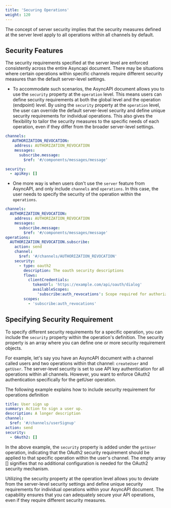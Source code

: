 ```yaml
---
title: 'Securing Operations'
weight: 120
---
```


The concept of server security implies that the security measures defined at the server level apply to all operations within all channels by default. 

## Security Features 

The security requirements specified at the server level are enforced consistently across the entire Asyncapi document. There may be situations where certain operations within specific channels require different security measures than the default server-level settings. 

- To accommodate such scenarios, the AsyncAPI document allows you to use the `security` property at the `operation` level. This means users can define security requirements at both the global level and the operation (endpoint) level.
  By using the `security` property at the `operation` level, the user can override the default server-level security and define unique security requirements for individual operations. This also gives the flexibility to tailor the security measures to the specific needs of each operation, even if they differ from the broader server-level settings.

```yaml
channels:
   AUTHORIZATION_REVOCATION:
    address: AUTHORIZATION_REVOCATION
    messages:
      subscribe.message:
        $ref: '#/components/messages/message'

security:
  - apiKey: []
```

- One more way is when users don't use the `server` feature from AsyncAPI, and only include `channels` and `operations`. In this case, the user needs to specify the security of the operation within the `operations`.

```yaml
channels:
  AUTHORIZATION_REVOCATION:
    address: AUTHORIZATION_REVOCATION
    messages:
      subscribe.message:
        $ref: '#/components/messages/message'
operations:
  AUTHORIZATION_REVOCATION.subscribe:
    action: send
    channel:
      $ref: '#/channels/AUTHORIZATION_REVOCATION'
    security:
      - type: oauth2
        description: The oauth security descriptions
        flows:
          clientCredentials:
            tokenUrl: 'https://example.com/api/oauth/dialog'
            availableScopes:
              'subscribe:auth_revocations': Scope required for authorization revocation topic
        scopes:
          - 'subscribe:auth_revocations'
```

## Specifying Security Requirement 

To specify different security requirements for a specific operation, you can include the `security` property within the operation's definition. 
The security property is an array where you can define one or more security requirement objects.

For example, let's say you have an AsyncAPI document with a channel called users and two operations within that channel: `createUser` and `getUser`. 
The server-level security is set to use API key authentication for all operations within all channels. 
However, you want to enforce OAuth2 authentication specifically for the getUser operation.

The following example explains how to include security requirement for operations definition

```yaml
title: User sign up
summary: Action to sign a user up.
description: A longer description
channel:
  $ref: '#/channels/userSignup'
action: send
security:
  - OAuth2: []
```

In the above example, the `security` property is added under the `getUser` operation, indicating that the OAuth2 security requirement should be applied to that specific operation within the user's channel. The empty array [] signifies that no additional configuration is needed for the OAuth2 security mechanism.

Utilizing the security property at the operation level allows you to deviate from the server-level security settings and define unique security requirements for individual operations within your AsyncAPI document. The capability ensures that you can adequately secure your API operations, even if they require different security measures.
